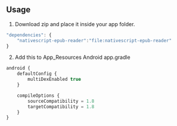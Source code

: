 ## Usage

1. Download zip and place it inside your app folder.
```javascript
"dependencies": {
    "nativescript-epub-reader":"file:nativescript-epub-reader"
}
```


2. Add this to App_Resources Android app.gradle
```javascript
android {
    defaultConfig {
        multiDexEnabled true
    }

    compileOptions {
        sourceCompatibility = 1.8
        targetCompatibility = 1.8
    }
}
```